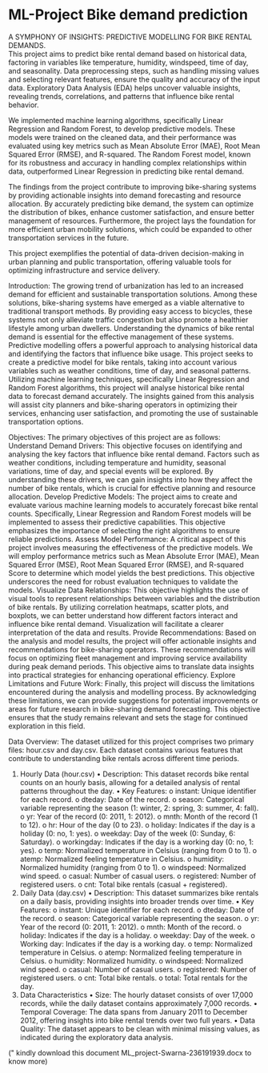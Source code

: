 # ML-Project Bike demand prediction
A SYMPHONY OF INSIGHTS: PREDICTIVE MODELLING FOR BIKE RENTAL DEMANDS.   
This project aims to predict bike rental demand based on historical data, factoring in variables like temperature, humidity, windspeed, time of day, and seasonality. Data preprocessing steps, such as handling missing values and selecting relevant features, ensure the quality and accuracy of the input data. Exploratory Data Analysis (EDA) helps uncover valuable insights, revealing trends, correlations, and patterns that influence bike rental behavior.

We implemented machine learning algorithms, specifically Linear Regression and Random Forest, to develop predictive models. These models were trained on the cleaned data, and their performance was evaluated using key metrics such as Mean Absolute Error (MAE), Root Mean Squared Error (RMSE), and R-squared. The Random Forest model, known for its robustness and accuracy in handling complex relationships within data, outperformed Linear Regression in predicting bike rental demand.

The findings from the project contribute to improving bike-sharing systems by providing actionable insights into demand forecasting and resource allocation. By accurately predicting bike demand, the system can optimize the distribution of bikes, enhance customer satisfaction, and ensure better management of resources. Furthermore, the project lays the foundation for more efficient urban mobility solutions, which could be expanded to other transportation services in the future.

This project exemplifies the potential of data-driven decision-making in urban planning and public transportation, offering valuable tools for optimizing infrastructure and service delivery.

Introduction:
 	The growing trend of urbanization has led to an increased demand for efficient and sustainable transportation solutions. Among these solutions, bike-sharing systems have emerged as a viable alternative to traditional transport methods. By providing easy access to bicycles, these systems not only alleviate traffic congestion but also promote a healthier lifestyle among urban dwellers.
 	Understanding the dynamics of bike rental demand is essential for the effective management of these systems. Predictive modelling offers a powerful approach to analysing historical data and identifying the factors that influence bike usage. This project seeks to create a predictive model for bike rentals, taking into account various variables such as weather conditions, time of day, and seasonal patterns.
 	Utilizing machine learning techniques, specifically Linear Regression and Random Forest algorithms, this project will analyse historical bike rental data to forecast demand accurately. The insights gained from this analysis will assist city planners and bike-sharing operators in optimizing their services, enhancing user satisfaction, and promoting the use of sustainable transportation options.
  
Objectives:	
The primary objectives of this project are as follows:
 	Understand Demand Drivers: This objective focuses on identifying and analysing the key factors that influence bike rental demand. Factors such as weather conditions, including temperature and humidity, seasonal variations, time of day, and special events will be explored. By understanding these drivers, we can gain insights into how they affect the number of bike rentals, which is crucial for effective planning and resource allocation.
 	Develop Predictive Models: The project aims to create and evaluate various machine learning models to accurately forecast bike rental counts. Specifically, Linear Regression and Random Forest models will be implemented to assess their predictive capabilities. This objective emphasizes the importance of selecting the right algorithms to ensure reliable predictions.
 	Assess Model Performance: A critical aspect of this project involves measuring the effectiveness of the predictive models. We will employ performance metrics such as Mean Absolute Error (MAE), Mean Squared Error (MSE), Root Mean Squared Error (RMSE), and R-squared Score to determine which model yields the best predictions. This objective underscores the need for robust evaluation techniques to validate the models.
 	Visualize Data Relationships: This objective highlights the use of visual tools to represent relationships between variables and the distribution of bike rentals. By utilizing correlation heatmaps, scatter plots, and boxplots, we can better understand how different factors interact and influence bike rental demand. Visualization will facilitate a clearer interpretation of the data and results.
 	Provide Recommendations: Based on the analysis and model results, the project will offer actionable insights and recommendations for bike-sharing operators. These recommendations will focus on optimizing fleet management and improving service availability during peak demand periods. This objective aims to translate data insights into practical strategies for enhancing operational efficiency.
 	Explore Limitations and Future Work: Finally, this project will discuss the limitations encountered during the analysis and modelling process. By acknowledging these limitations, we can provide suggestions for potential improvements or areas for future research in bike-sharing demand forecasting. This objective ensures that the study remains relevant and sets the stage for continued exploration in this field.

 Data Overview:
The dataset utilized for this project comprises two primary files: hour.csv and day.csv. Each dataset contains various features that contribute to understanding bike rentals across different time periods.
1. Hourly Data (hour.csv)
•	Description: This dataset records bike rental counts on an hourly basis, allowing for a detailed analysis of rental patterns throughout the day.
•	Key Features:
o	instant: Unique identifier for each record.
o	dteday: Date of the record.
o	season: Categorical variable representing the season (1: winter, 2: spring, 3: summer, 4: fall).
o	yr: Year of the record (0: 2011, 1: 2012).
o	mnth: Month of the record (1 to 12).
o	hr: Hour of the day (0 to 23).
o	holiday: Indicates if the day is a holiday (0: no, 1: yes).
o	weekday: Day of the week (0: Sunday, 6: Saturday).
o	workingday: Indicates if the day is a working day (0: no, 1: yes).
o	temp: Normalized temperature in Celsius (ranging from 0 to 1).
o	atemp: Normalized feeling temperature in Celsius.
o	humidity: Normalized humidity (ranging from 0 to 1).
o	windspeed: Normalized wind speed.
o	casual: Number of casual users.
o	registered: Number of registered users.
o	cnt: Total bike rentals (casual + registered).
2. Daily Data (day.csv)
•	Description: This dataset summarizes bike rentals on a daily basis, providing insights into broader trends over time.
•	Key Features:
o	instant: Unique identifier for each record.
o	dteday: Date of the record.
o	season: Categorical variable representing the season.
o	yr: Year of the record (0: 2011, 1: 2012).
o	mnth: Month of the record.
o	holiday: Indicates if the day is a holiday.
o	weekday: Day of the week.
o	Working day: Indicates if the day is a working day.
o	temp: Normalized temperature in Celsius.
o	atemp: Normalized feeling temperature in Celsius.
o	humidity: Normalized humidity.
o	windspeed: Normalized wind speed.
o	casual: Number of casual users.
o	registered: Number of registered users.
o	cnt: Total bike rentals.
o	total: Total rentals for the day.
3. Data Characteristics
•	Size: The hourly dataset consists of over 17,000 records, while the daily dataset contains approximately 7,000 records.
•	Temporal Coverage: The data spans from January 2011 to December 2012, offering insights into bike rental trends over two full years.
•	Data Quality: The dataset appears to be clean with minimal missing values, as indicated during the exploratory data analysis.


(" kindly download this document ML_project-Swarna-236191939.docx to know more)





